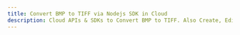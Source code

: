 ---title: Convert BMP to TIFF via Nodejs SDK in Clouddescription: Cloud APIs & SDKs to Convert BMP to TIFF. Also Create, Edit & Render Microsoft Word & OpenOffice documents in the Cloud.---